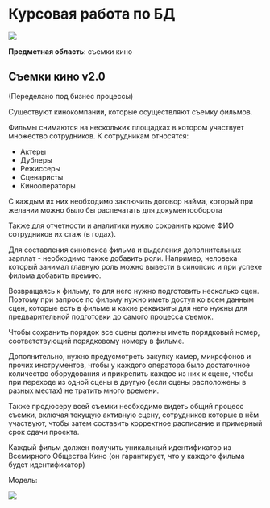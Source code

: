 # Курсовая работа по БД

![](https://i.imgur.com/ZkPF21W.jpg)

**Предметная область**: съемки кино

## Съемки кино v2.0

(Переделано под бизнес процессы)

Существуют кинокомпании, которые осуществляют съемку фильмов.

Фильмы снимаются на нескольких площадках в котором участвует множество сотрудников. К сотрудникам относятся:

* Актеры
* Дублеры
* Режиссеры
* Сценаристы
* Кинооператоры

С каждым их них необходимо заключить договор найма, который при желании можно было бы распечатать для документооборота

Также для отчетности и аналитики нужно сохранить кроме ФИО сотрудников их стаж (в годах).

Для составления синопсиса фильма и выделения дополнительных зарплат - необходимо также добавить роли. Например, человека который занимал главную роль можно вывести в синопсис и при успехе фильма добавить премию.

Возвращаясь к фильму, то для него нужно подготовить несколько сцен. Поэтому при запросе по фильму нужно иметь доступ ко всем данным сцен, которые есть в фильме и какие реквизиты для него нужны для предварительной подготовки до самого процесса съемок.

Чтобы сохранить порядок все сцены должны иметь порядковый номер, соответствующий порядковому номеру в фильме.

Дополнительно, нужно предусмотреть закупку камер, микрофонов и прочих инструментов, чтобы у каждого оператора было достаточное количество оборудования и прикрепить каждое из них к сцене, чтобы при переходе из одной сцены в другую (если сцены расположены в разных местах) не тратить много времени.

Также продюсеру всей съемки необходимо видеть общий процесс съемки, включая текущую активную сцену, сотрудников которые в нём участвуют, чтобы затем составить корректное расписание и примерный срок сдачи проекта.

Каждый фильм должен получить уникальный идентификатор из Всемирного Общества Кино (он гарантирует, что у каждого фильма будет идентификатор)

Модель:

![](https://i.imgur.com/KipK7yt.jpg)

